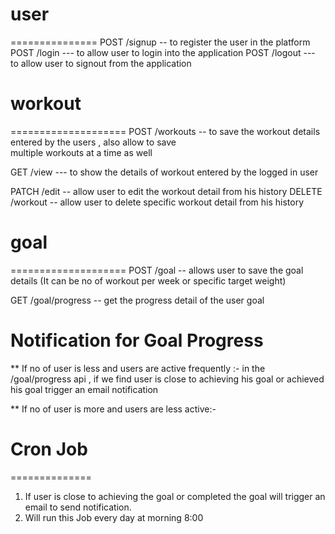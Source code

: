 # user

===============
POST /signup -- to register the user in the platform
POST /login --- to allow user to login into the application
POST /logout --- to allow user to signout from the application

# workout

====================
POST /workouts -- to save the workout details entered by the users , also allow to save  
 multiple workouts at a time as well

GET /view --- to show the details of workout entered by the logged in user

PATCH /edit -- allow user to edit the workout detail from his history
DELETE /workout -- allow user to delete specific workout detail from his history

# goal

====================
POST /goal -- allows user to save the goal details (It can be no of workout per week or specific target weight)

GET /goal/progress -- get the progress detail of the user goal

# Notification for Goal Progress

\*\* If no of user is less and users are active frequently :- in the /goal/progress api , if we find user is close to achieving his goal or achieved his goal trigger an email notification

\*\* If no of user is more and users are less active:-

# Cron Job

==============

1.  If user is close to achieving the goal or completed the goal will trigger an email to send notification.
2.  Will run this Job every day at morning 8:00
